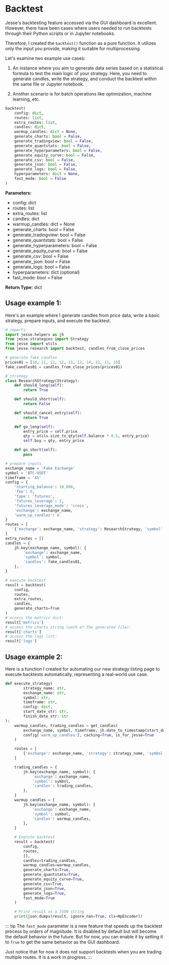 # Backtest

Jesse's backtesting feature accessed via the GUI dashboard is excellent. However, there have been cases where users needed to run backtests through their Python scripts or in Jupyter notebooks.

Therefore, I created the `backtest()` function as a pure function. It utilizes only the input you provide, making it suitable for multiprocessing.

Let's examine two example use cases:

1. An instance where you aim to generate data series based on a statistical formula to test the main logic of your strategy. Here, you need to generate candles, write the strategy, and conduct the backtest within the same file or Jupyter notebook.

2. Another scenario is for batch operations like optimization, machine learning, etc.

```python
backtest(
    config: dict,
    routes: list,
    extra_routes: list,
    candles: dict,
    warmup_candles: dict = None,
    generate_charts: bool = False,
    generate_tradingview: bool = False,
    generate_quantstats: bool = False,
    generate_hyperparameters: bool = False,
    generate_equity_curve: bool = False,
    generate_csv: bool = False,
    generate_json: bool = False,
    generate_logs: bool = False,
    hyperparameters: dict = None,
    fast_mode: bool = False
)
```

**Parameters:**
-  config: dict
-  routes: list
-  extra_routes: list
-  candles: dict
-  warmup_candles: dict = None
-  generate_charts: bool = False
-  generate_tradingview: bool = False
-  generate_quantstats: bool = False
-  generate_hyperparameters: bool = False
-  generate_equity_curve: bool = False
-  generate_csv: bool = False
-  generate_json: bool = False
-  generate_logs: bool = False
-  hyperparameters: dict (optional)
-  fast_mode: bool = False

**Return Type:** dict

## Usage example 1:

Here's an example where I generate candles from price data, write a basic strategy, prepare inputs, and execute the backtest.

```python
# imports
import jesse.helpers as jh
from jesse.strategies import Strategy
from jesse import utils
from jesse.research import backtest, candles_from_close_prices

# generate fake candles
prices01 = [10, 11, 12, 12, 11, 13, 14, 12, 11, 15]
fake_candles01 = candles_from_close_prices(prices01)

# strategy
class ResearchStrategy(Strategy):
    def should_long(self):
        return True

    def should_short(self):
        return False

    def should_cancel_entry(self):
        return True

    def go_long(self):
        entry_price = self.price
        qty = utils.size_to_qty(self.balance * 0.5, entry_price)
        self.buy = qty, entry_price

    def go_short(self):
        pass

# prepare inputs
exchange_name = 'Fake Exchange'
symbol = 'BTC-USDT'
timeframe = '4h'
config = {
    'starting_balance': 10_000,
    'fee': 0,
    'type': 'futures',
    'futures_leverage': 2,
    'futures_leverage_mode': 'cross',
    'exchange': exchange_name,
    'warm_up_candles': 0
}
routes = [
    {'exchange': exchange_name, 'strategy': ResearchStrategy, 'symbol': symbol, 'timeframe': timeframe}
]
extra_routes = []
candles = {
    jh.key(exchange_name, symbol): {
        'exchange': exchange_name,
        'symbol': symbol,
        'candles': fake_candles01,
    },
}

# execute backtest
result = backtest(
    config,
    routes,
    extra_routes,
    candles,
    generate_charts=True
)
# access the metrics dict:
result['metrics']
# access the charts string (path of the generated file):
result['charts']
# access the logs list:
result['logs']
```

## Usage example 2:

Here is a function I created for automating our new strategy listing page to execute backtests automatically, representing a real-world use case.

```python
def execute_strategy(
        strategy_name: str,
        exchange_name: str,
        symbol: str,
        timeframe: str,
        config: dict,
        start_date_str: str,
        finish_date_str: str
):
    warmup_candles, trading_candles = get_candles(
        exchange_name, symbol, timeframe, jh.date_to_timestamp(start_date_str), jh.date_to_timestamp(finish_date_str),
        config['warm_up_candles'], caching=True, is_for_jesse=True
    )

    routes = [
        {'exchange': exchange_name, 'strategy': strategy_name, 'symbol': symbol, 'timeframe': timeframe}
    ]

    trading_candles = {
        jh.key(exchange_name, symbol): {
            'exchange': exchange_name,
            'symbol': symbol,
            'candles': trading_candles,
        },
    }
    warmup_candles = {
        jh.key(exchange_name, symbol): {
            'exchange': exchange_name,
            'symbol': symbol,
            'candles': warmup_candles,
        },
    }

    # Execute backtest
    result = backtest(
        config,
        routes,
        [],
        candles=trading_candles,
        warmup_candles=warmup_candles,
        generate_charts=True,
        generate_quantstats=True,
        generate_equity_curve=True,
        generate_csv=True,
        generate_json=True,
        generate_logs=True,
        fast_mode=True
    )

    # Print result as a JSON string
    print(json.dumps(result, ignore_nan=True, cls=NpEncoder))
```

::: tip
The `fast_mode` parameter is a new feature that speeds up the backtest process by orders of magnitude. It is disabled by default but will become the default behavior in the future. But for now, you can enable it by setting it to `True` to get the same behavior as the GUI dashboard.

Just notice that for now it does not support backtests when you are trading multiple routes. It is a work in progress.
:::
